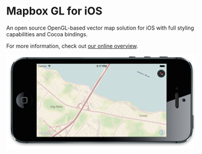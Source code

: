 # Mapbox GL for iOS

An open source OpenGL-based vector map solution for iOS with full styling capabilities and Cocoa bindings.

For more information, check out [our online overview](https://www.mapbox.com/mapbox-gl-ios/). 

![](screenshot.png)
